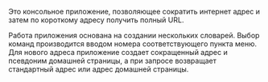Это консольное приложение, позволяющее сократить интернет адрес и затем по короткому адресу получить полный URL.

Работа приложения основана на создании нескольких словарей. Выбор команд производится вводом номера соответствующего пункта меню.
Для нового адреса приложение создает сокращенный адрес и псевдоним домашней страницы, а при запросе возвращает стандартный адрес или адрес домашней страницы.
